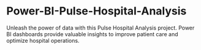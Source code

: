# Power-BI-Pulse-Hospital-Analysis
Unleash the power of data with this Pulse Hospital Analysis project. Power BI dashboards provide valuable insights to improve patient care and optimize hospital operations.
